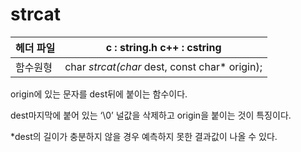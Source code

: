 # strcat

| 헤더 파일 | c : string.h c++ : cstring                    |
| --------- | --------------------------------------------- |
| 함수원형  | char *strcat(char* dest, const char* origin); |

origin에 있는 문자를 dest뒤에 붙이는 함수이다.

dest마지막에 붙어 있는 ‘\0’ 널값을 삭제하고 origin을 붙이는 것이 특징이다.

*dest의 길이가 충분하지 않을 경우 예측하지 못한 결과값이 나올 수 있다.